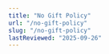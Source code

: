 ```yaml
---
title: "No Gift Policy"
url: "/no-gift-policy"
slug: "/no-gift-policy"
lastReviewed: "2025-09-26"
---
```

